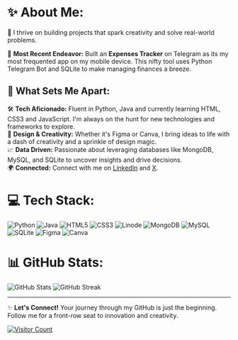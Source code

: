 # ✨ About Me:
🚀 I thrive on building projects that spark creativity and solve real-world problems.

🔧 **Most Recent Endeavor:** Built an **Expenses Tracker** on Telegram as its my most frequented app on my mobile device. This nifty tool uses Python Telegram Bot and SQLite to make managing finances a breeze.

## 🌟 What Sets Me Apart:
🛠️ **Tech Aficionado:** Fluent in Python, Java and currently learning HTML, CSS3 and JavaScript. I'm always on the hunt for new technologies and frameworks to explore.<br>
🎨 **Design & Creativity:** Whether it's Figma or Canva, I bring ideas to life with a dash of creativity and a sprinkle of design magic.<br>
📈 **Data Driven:** Passionate about leveraging databases like MongoDB, MySQL, and SQLite to uncover insights and drive decisions.<br>
🌍 **Connected:** Connect with me on [LinkedIn](https://linkedin.com/in/nicholasethanwong) and [X](https://x.com/NicholasEthan11).<br>

# 💻 Tech Stack:
![Python](https://img.shields.io/badge/python-3670A0?style=for-the-badge&logo=python&logoColor=ffdd54) ![Java](https://img.shields.io/badge/java-%23ED8B00.svg?style=for-the-badge&logo=openjdk&logoColor=white) ![HTML5](https://img.shields.io/badge/html5-%23E34F26.svg?style=for-the-badge&logo=html5&logoColor=white) ![CSS3](https://img.shields.io/badge/css3-%231572B6.svg?style=for-the-badge&logo=css3&logoColor=white) ![Linode](https://img.shields.io/badge/linode-00A95C?style=for-the-badge&logo=linode&logoColor=white) ![MongoDB](https://img.shields.io/badge/MongoDB-%234ea94b.svg?style=for-the-badge&logo=mongodb&logoColor=white) ![MySQL](https://img.shields.io/badge/mysql-%2300000f.svg?style=for-the-badge&logo=mysql&logoColor=white) ![SQLite](https://img.shields.io/badge/sqlite-%2307405e.svg?style=for-the-badge&logo=sqlite&logoColor=white) ![Figma](https://img.shields.io/badge/figma-%23F24E1E.svg?style=for-the-badge&logo=figma&logoColor=white) ![Canva](https://img.shields.io/badge/Canva-%2300C4CC.svg?style=for-the-badge&logo=Canva&logoColor=white)

# 📊 GitHub Stats:
![GitHub Stats](https://github-readme-stats.vercel.app/api?username=Hamayah&theme=monokai&hide_border=false&include_all_commits=false&count_private=false) ![GitHub Streak](https://github-readme-streak-stats.herokuapp.com/?user=Hamayah&theme=monokai&hide_border=false)

<!--
### 🔝 Top Contributed Repos:
![Top Repos](https://github-contributor-stats.vercel.app/api?username=Hamayah&limit=5&theme=monokai&combine_all_yearly_contributions=true)
-->
---

✨ **Let's Connect!** Your journey through my GitHub is just the beginning. Follow me for a front-row seat to innovation and creativity.

[![Visitor Count](https://visitcount.itsvg.in/api?id=Hamayah&icon=5&color=9)](https://visitcount.itsvg.in)
